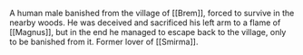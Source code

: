 A human male banished from the village of [[Brem]], forced to survive in the nearby woods. He was deceived and sacrificed his left arm to a flame of [[Magnus]], but in the end he managed to escape back to the village, only to be banished from it. Former lover of [[Smirma]].